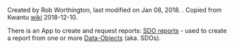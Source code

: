 Created by Rob Worthington, last modified on Jan 08, 2018. . Copied from Kwantu [wiki](http://w.kwantu.net/display/CON/Reports) 2018-12-10.

There is an App to create and request reports:
[SDO reports](https://github.com/kwantu/platformconfiguration/wiki/SDO-reports) - used to create a report from one or more [Data-Objects](https://github.com/kwantu/platformconfiguration/wiki/Data-Objects) (aka. SDOs).